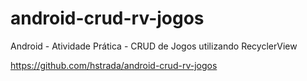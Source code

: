 # android-crud-rv-jogos
Android - Atividade Prática - CRUD de Jogos utilizando RecyclerView

https://github.com/hstrada/android-crud-rv-jogos
